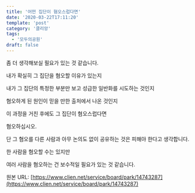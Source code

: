 ```yaml
---
title: '어떤 집단이 혐오스럽다면'
date: '2020-03-22T17:11:20'
template: 'post'
category: '클리앙'
tags: 
  - '모두의공원'
draft: false
---
```


좀 더 생각해보실 필요가 있는 것 같습니다.

내가 확실히 그 집단을 혐오할 이유가 있는지

내가 그 집단의 특정한 부분만 보고 성급한 일반화를 시도하는 것인지

혐오하게 된 원인이 믿을 만한 출처에서 나온 것인지

이 과정을 거친 후에도 그 집단이 혐오스럽다면

혐오하십시오.

단 그 혐오를 다른 사람과 아무 논의도 없이 공유하는 것은 피해야 한다고 생각합니다.

한 사람을 혐오할 수는 있지만

여러 사람을 혐오하는 건 보수적일 필요가 있는 것 같습니다.

원본 URL: [https://www.clien.net/service/board/park/14743287](https://www.clien.net/service/board/park/14743287)